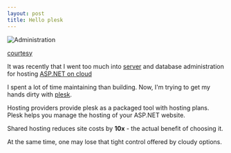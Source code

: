 ```yaml
---
layout: post
title: Hello plesk
---
```


![Administration](http://cdn.meme.am/instances/61735265.jpg)

[courtesy](http://memegenerator.net/instance/61735265)

It was recently that I went too much into [server](/launch-pre-requisites/) and database administration for hosting [ASP.NET on  cloud](https://cloud.google.com/launcher/solution/click-to-deploy-images/aspnet)

I spent a lot of time maintaining than building. Now, I'm trying to get my hands dirty with [plesk](http://www.odin.com/products/plesk/).

Hosting providers provide plesk as a packaged tool with hosting plans. Plesk helps you manage the hosting of your ASP.NET website. 

Shared hosting reduces site costs by **10x** - the actual benefit of choosing it.

At the same time, one may lose that tight control offered by cloudy options.
